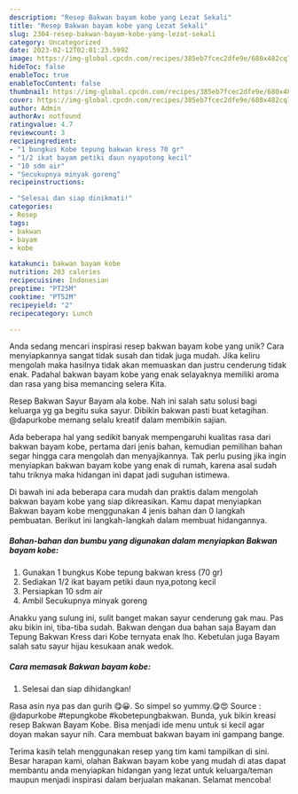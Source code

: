 ```yaml
---
description: "Resep Bakwan bayam kobe yang Lezat Sekali"
title: "Resep Bakwan bayam kobe yang Lezat Sekali"
slug: 2304-resep-bakwan-bayam-kobe-yang-lezat-sekali
category: Uncategorized
date: 2023-02-12T02:01:23.599Z
image: https://img-global.cpcdn.com/recipes/385eb7fcec2dfe9e/680x482cq70/bakwan-bayam-kobe-foto-resep-utama.jpg
hideToc: false
enableToc: true
enableTocContent: false
thumbnail: https://img-global.cpcdn.com/recipes/385eb7fcec2dfe9e/680x482cq70/bakwan-bayam-kobe-foto-resep-utama.jpg
cover: https://img-global.cpcdn.com/recipes/385eb7fcec2dfe9e/680x482cq70/bakwan-bayam-kobe-foto-resep-utama.jpg
author: Admin
authorAv: notfound
ratingvalue: 4.7
reviewcount: 3
recipeingredient:
- "1 bungkus Kobe tepung bakwan kress 70 gr"
- "1/2 ikat bayam petiki daun nyapotong kecil"
- "10 sdm air"
- "Secukupnya minyak goreng"
recipeinstructions:

- "Selesai dan siap dinikmati!"
categories:
- Resep
tags:
- bakwan
- bayam
- kobe

katakunci: bakwan bayam kobe 
nutrition: 203 calories
recipecuisine: Indonesian
preptime: "PT25M"
cooktime: "PT52M"
recipeyield: "2"
recipecategory: Lunch

---
```





Anda sedang mencari inspirasi resep bakwan bayam kobe yang unik? Cara menyiapkannya sangat tidak susah dan tidak juga mudah. Jika keliru mengolah maka hasilnya tidak akan memuaskan dan justru cenderung tidak enak. Padahal bakwan bayam kobe yang enak selayaknya memiliki aroma dan rasa yang bisa memancing selera Kita.





Resep Bakwan Sayur Bayam ala kobe. Nah ini salah satu solusi bagi keluarga yg ga begitu suka sayur. Dibikin bakwan pasti buat ketagihan. @dapurkobe memang selalu kreatif dalam membikin sajian.

Ada beberapa hal yang sedikit banyak mempengaruhi kualitas rasa dari bakwan bayam kobe, pertama dari jenis bahan, kemudian pemilihan bahan segar hingga cara mengolah dan menyajikannya. Tak perlu pusing jika ingin menyiapkan bakwan bayam kobe yang enak di rumah, karena asal sudah tahu triknya maka hidangan ini dapat jadi suguhan istimewa.






Di bawah ini ada beberapa cara mudah dan praktis dalam mengolah bakwan bayam kobe yang siap dikreasikan. Kamu dapat menyiapkan Bakwan bayam kobe menggunakan 4 jenis bahan dan 0 langkah pembuatan. Berikut ini langkah-langkah dalam membuat hidangannya.

<!--inarticleads1-->

##### Bahan-bahan dan bumbu yang digunakan dalam menyiapkan Bakwan bayam kobe:

1. Gunakan 1 bungkus Kobe tepung bakwan kress (70 gr)
1. Sediakan 1/2 ikat bayam petiki daun nya,potong kecil
1. Persiapkan 10 sdm air
1. Ambil Secukupnya minyak goreng


Anakku yang sulung ini, sulit banget makan sayur cenderung gak mau. Pas aku bikin ini, tiba-tiba sudah. Bakwan dengan dua bahan saja Bayam dan Tepung Bakwan Kress dari Kobe ternyata enak lho. Kebetulan juga Bayam salah satu sayur hijau kesukaan anak wedok. 

<!--inarticleads2-->

##### Cara memasak Bakwan bayam kobe:


1. Selesai dan siap dihidangkan!

Rasa asin nya pas dan gurih 😋😀. So simpel so yummy.😋😍 Source : @dapurkobe #tepungkobe #kobetepungbakwan. Bunda, yuk bikin kreasi resep Bakwan Bayam Kobe. Bisa menjadi ide menu untuk si kecil agar doyan makan sayur nih. Cara membuat bakwan bayam ini gampang bange. 

Terima kasih telah menggunakan resep yang tim kami tampilkan di sini. Besar harapan kami, olahan Bakwan bayam kobe yang mudah di atas dapat membantu anda menyiapkan hidangan yang lezat untuk keluarga/teman maupun menjadi inspirasi dalam berjualan makanan. Selamat mencoba!
